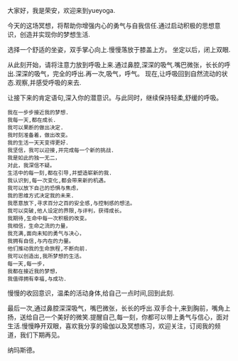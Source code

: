 大家好，我是荣安，欢迎来到yueyoga.

今天的这场冥想，将帮助你增强内心的勇气与自我信任.通过启动积极的思想意识，创造并实现你的梦想生活.

选择一个舒适的坐姿，双手掌心向上.慢慢落放于膝盖上方。
坐定以后，闭上双眼.

从此刻开始，请将注意力放到呼吸上来.通过鼻腔,深深的吸气.嘴巴微张，长长的呼出.深深的吸气，完全的呼出.再一次,吸气，呼气。
现在,让呼吸回到自然流动的状态.观察,并感受呼吸的来去.

让接下来的肯定语句,深入你的潜意识。与此同时，继续保持轻柔,舒缓的呼吸。

```
我在一步步接近我的梦想.
我每一天,都在成长.
我可以果断的做出决定.
我时刻准备着，做出改变。
我的生活一天天变得更好.
我坚信，我可以迎接,并完成每一个新的挑战.
我是如此的独一无二，
对此，我深信不疑。
生活中的每一刻,都在引导,并塑造崭新的我.
我认识到,每一次变化,都会带来新的机遇。
我可以放下自己的恐惧与焦虑，
我的思维方式决定我的未来.
我愿意放下,寻求百分之百的安全感,与控制感的想法。
我可以突破,他人设定的界限,与评判，获得成长。
我期待,生命中每一次积极的改变。
我相信，生命之流的力量，
我充满,面向未知的勇气与决心，
我拥有自信,与内在的力量。
他们推动我的生命旅程,不断向前.
我可以创造出,我所梦想的生活。
每一天,每一步，
我都在接近我的梦想，
我值得拥有幸福,与成功.
```

慢慢的收回意识，温柔的活动身体,给自己一点时间,回到此刻.

最后一次,通过鼻腔深深吸气，嘴巴微张，长长的呼出.双手合十,来到胸前，嘴角上扬，送给自己一个美好的微笑.提醒自己,每一刻，你都可以带上勇气与信心，面对生活.慢慢睁开双眼，喜欢我分享的瑜伽以及冥想练习，欢迎关注，订阅我的频道，我们下期再见。

纳玛斯德。
